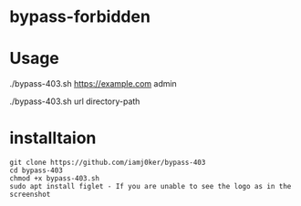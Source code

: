 # bypass-forbidden



# Usage 
./bypass-403.sh https://example.com admin

./bypass-403.sh url directory-path

# installtaion


	git clone https://github.com/iamj0ker/bypass-403
	cd bypass-403
	chmod +x bypass-403.sh
	sudo apt install figlet - If you are unable to see the logo as in the screenshot
